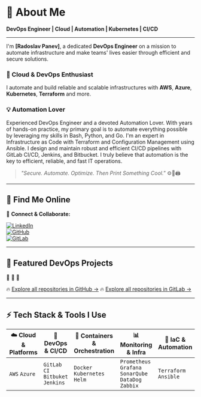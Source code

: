 <!-- Banner or profile image (можеш да добавиш по-късно) -->
<!-- ![Header](./header.png) -->

# 🚀 About Me

**DevOps Engineer | Cloud | Automation | Kubernetes | CI/CD**

---

I'm **[Radoslav Panev]**, a dedicated **DevOps Engineer** on a mission to automate infrastructure and make teams' lives easier through efficient and secure solutions.

### 🔧 Cloud & DevOps Enthusiast  
I automate and build reliable and scalable infrastructures with **AWS**, **Azure**, **Kubernetes**, **Terraform** and more.

### 💡 Automation Lover  
Experienced DevOps Engineer and a devoted Automation Lover. With years of hands-on practice, my primary goal is to automate everything possible by leveraging my skills in Bash, Python, and Go. I'm an expert in Infrastructure as Code with Terraform and Configuration Management using Ansible. I design and maintain robust and efficient CI/CD pipelines with GitLab CI/CD, Jenkins, and Bitbucket. I truly believe that automation is the key to efficient, reliable, and fast IT operations.

> _"Secure. Automate. Optimize. Then Print Something Cool."_ ⚙️🎨🖨️

---

## 🌟 Find Me Online

📌 **Connect & Collaborate:**

[![LinkedIn](https://img.shields.io/badge/LinkedIn-Connect-blue?logo=linkedin)](https://www.linkedin.com/in/rpanev/)  
[![GitHub](https://img.shields.io/badge/GitHub-Follow-informational?logo=github)](https://github.com/rpanev)  
[![GitLab](https://img.shields.io/badge/GitLab-Follow-informational?logo=gitlab)](https://gitlab.com/users/panev/projects)


---

## 📂 Featured DevOps Projects

🔹 
🔹 
🔹 

🔥 [Explore all repositories in GitHub →](https://github.com/rpanev?tab=repositories)
🔥 [Explore all repositories in GitLab →](https://gitlab.com/users/panev/projects)

---

## ⚡ Tech Stack & Tools I Use

<!-- <img src="https://your-image-link-or-local-path.png" alt="Tech stack image" /> -->

| ☁️ Cloud & Platforms | 🔧 DevOps & CI/CD | 🐳 Containers & Orchestration | 📊 Monitoring & Infra | 🚀 IaC & Automation |
|----------------------|------------------|-------------------------------|------------------------|---------------------|
| `AWS` `Azure`        | `GitLab CI` `Bitbuket` `Jenkins` | `Docker` `Kubernetes` `Helm` | `Prometheus` `Grafana` `SonarQube` `DataDog` `Zabbix` | `Terraform` `Ansible` |

